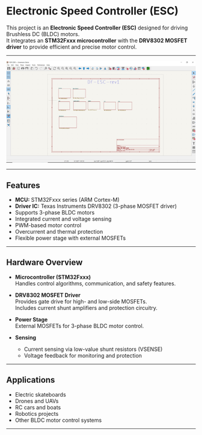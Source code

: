 # Electronic Speed Controller (ESC)

This project is an **Electronic Speed Controller (ESC)** designed for driving Brushless DC (BLDC) motors.  
It integrates an **STM32Fxxx microcontroller** with the **DRV8302 MOSFET driver** to provide efficient and precise motor control.

---

![Schematic Preview](Project8/Library/Sheets-page.PNG)

---

## Features
- **MCU:** STM32Fxxx series (ARM Cortex-M)  
- **Driver IC:** Texas Instruments DRV8302 (3-phase MOSFET driver)  
- Supports 3-phase BLDC motors  
- Integrated current and voltage sensing  
- PWM-based motor control  
- Overcurrent and thermal protection  
- Flexible power stage with external MOSFETs  

---

## Hardware Overview
- **Microcontroller (STM32Fxxx)**  
  Handles control algorithms, communication, and safety features.  

- **DRV8302 MOSFET Driver**  
  Provides gate drive for high- and low-side MOSFETs.  
  Includes current shunt amplifiers and protection circuitry.  

- **Power Stage**  
  External MOSFETs for 3-phase BLDC motor control.  

- **Sensing**  
  - Current sensing via low-value shunt resistors (VSENSE)  
  - Voltage feedback for monitoring and protection  

---

## Applications
- Electric skateboards  
- Drones and UAVs  
- RC cars and boats  
- Robotics projects  
- Other BLDC motor control systems  

---
